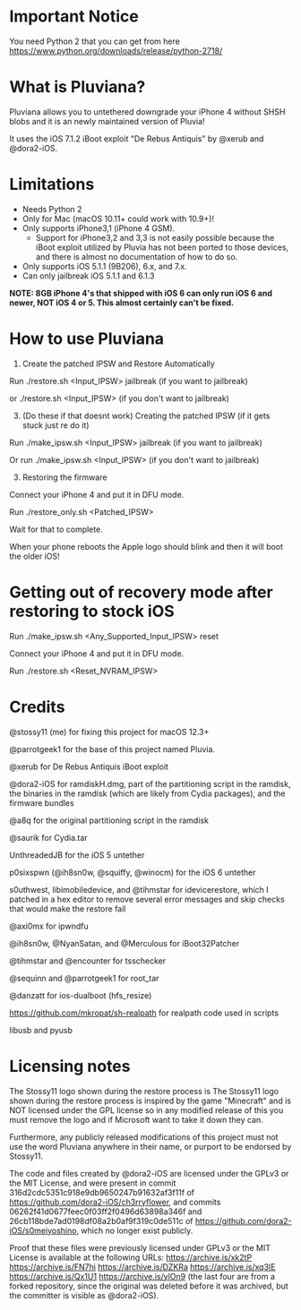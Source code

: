 Important Notice
================

You need Python 2 that you can get from here https://www.python.org/downloads/release/python-2718/ 


What is Pluviana?
===============
Pluviana allows you to untethered downgrade your iPhone 4 without SHSH blobs and it is an newly maintained version of Pluvia!

It uses the iOS 7.1.2 iBoot exploit "De Rebus Antiquis" by @xerub and @dora2-iOS.

Limitations
===========
* Needs Python 2
* Only for Mac (macOS 10.11+ could work with 10.9+)!
* Only supports iPhone3,1 (iPhone 4 GSM).
  - Support for iPhone3,2 and 3,3 is not easily possible because the iBoot exploit utilized by Pluvia has not been ported to those devices, and there is almost no documentation of how to do so.
* Only supports iOS 5.1.1 (9B206), 6.x, and 7.x.
* Can only jailbreak iOS 5.1.1 and 6.1.3

**NOTE: 8GB iPhone 4's that shipped with iOS 6 can only run iOS 6 and newer, NOT iOS 4 or 5. This almost certainly can't be fixed.**

How to use Pluviana
=================
1) Create the patched IPSW and Restore Automatically

Run ./restore.sh <Input_IPSW> jailbreak (if you want to jailbreak)

or ./restore.sh <Input_IPSW> (if you don't want to jailbreak)

3) (Do these if that doesnt work) Creating the patched IPSW (if it gets stuck just re do it)

Run ./make_ipsw.sh <Input_IPSW> jailbreak (if you want to jailbreak)

Or run ./make_ipsw.sh <Input_IPSW> (if you don't want to jailbreak)

3) Restoring the firmware

Connect your iPhone 4 and put it in DFU mode.

Run ./restore_only.sh <Patched_IPSW>

Wait for that to complete.

When your phone reboots the Apple logo should blink and then it will boot the older iOS!

Getting out of recovery mode after restoring to stock iOS
=========================================================
Run ./make_ipsw.sh <Any_Supported_Input_IPSW> reset

Connect your iPhone 4 and put it in DFU mode.

Run ./restore.sh <Reset_NVRAM_IPSW>

Credits
=======
@stossy11 (me) for fixing this project for macOS 12.3+

@parrotgeek1 for the base of this project named Pluvia.

@xerub for De Rebus Antiquis iBoot exploit

@dora2-iOS for ramdiskH.dmg, part of the partitioning script in the ramdisk, the binaries in the ramdisk (which are likely from Cydia packages), and the firmware bundles

@a8q for the original partitioning script in the ramdisk

@saurik for Cydia.tar

UnthreadedJB for the iOS 5 untether

p0sixspwn (@ih8sn0w, @squiffy, @winocm) for the iOS 6 untether

s0uthwest, libimobiledevice, and @tihmstar for idevicerestore, which I patched in a hex editor to remove several error messages and skip checks that would make the restore fail

@axi0mx for ipwndfu

@ih8sn0w, @NyanSatan, and @Merculous for iBoot32Patcher

@tihmstar and @encounter for tsschecker

@sequinn and @parrotgeek1 for root_tar

@danzatt for ios-dualboot (hfs_resize)

https://github.com/mkropat/sh-realpath for realpath code used in scripts

libusb and pyusb

Licensing notes
===============
The Stossy11  logo shown during the restore process is The Stossy11 logo shown during the restore process is inspired by the game "Minecraft" and is NOT licensed under the GPL license so in any modified release of this you must remove the logo and if Microsoft want to take it down they can.

Furthermore, any publicly released modifications of this project must not use the word Pluviana anywhere in their name, or purport to be endorsed by Stossy11.

The code and files created by @dora2-iOS are licensed under the GPLv3 or the MIT License, and were present in commit 316d2cdc5351c918e9db9650247b91632af3f11f of https://github.com/dora2-iOS/ch3rryflower, and commits 06262f41d0677feec0f03ff2f0496d63898a346f and 26cb118bde7ad0198df08a2b0af9f319c0de511c of https://github.com/dora2-iOS/s0meiyoshino, which no longer exist publicly.

Proof that these files were previously licensed under GPLv3 or the MIT License is available at the following URLs: https://archive.is/xk2tP https://archive.is/FN7hi https://archive.is/DZKRa https://archive.is/xq3IE https://archive.is/Qx1U1 https://archive.is/ylOn9 (the last four are from a forked repository, since the original was deleted before it was archived, but the committer is visible as @dora2-iOS).
